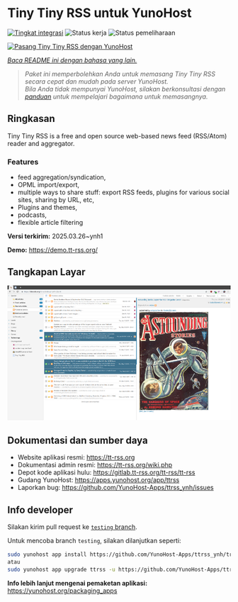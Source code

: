<!--
N.B.: README ini dibuat secara otomatis oleh <https://github.com/YunoHost/apps/tree/master/tools/readme_generator>
Ini TIDAK boleh diedit dengan tangan.
-->

# Tiny Tiny RSS untuk YunoHost

[![Tingkat integrasi](https://apps.yunohost.org/badge/integration/ttrss)](https://ci-apps.yunohost.org/ci/apps/ttrss/)
![Status kerja](https://apps.yunohost.org/badge/state/ttrss)
![Status pemeliharaan](https://apps.yunohost.org/badge/maintained/ttrss)

[![Pasang Tiny Tiny RSS dengan YunoHost](https://install-app.yunohost.org/install-with-yunohost.svg)](https://install-app.yunohost.org/?app=ttrss)

*[Baca README ini dengan bahasa yang lain.](./ALL_README.md)*

> *Paket ini memperbolehkan Anda untuk memasang Tiny Tiny RSS secara cepat dan mudah pada server YunoHost.*  
> *Bila Anda tidak mempunyai YunoHost, silakan berkonsultasi dengan [panduan](https://yunohost.org/install) untuk mempelajari bagaimana untuk memasangnya.*

## Ringkasan

Tiny Tiny RSS is a free and open source web-based news feed (RSS/Atom) reader and aggregator.

### Features

- feed aggregation/syndication,
- OPML import/export,
- multiple ways to share stuff: export RSS feeds, plugins for various social sites, sharing by URL, etc,
- Plugins and themes,
- podcasts,
- flexible article filtering


**Versi terkirim:** 2025.03.26~ynh1

**Demo:** <https://demo.tt-rss.org/>

## Tangkapan Layar

![Tangkapan Layar pada Tiny Tiny RSS](./doc/screenshots/screenshot.png)

## Dokumentasi dan sumber daya

- Website aplikasi resmi: <https://tt-rss.org>
- Dokumentasi admin resmi: <https://tt-rss.org/wiki.php>
- Depot kode aplikasi hulu: <https://gitlab.tt-rss.org/tt-rss/tt-rss>
- Gudang YunoHost: <https://apps.yunohost.org/app/ttrss>
- Laporkan bug: <https://github.com/YunoHost-Apps/ttrss_ynh/issues>

## Info developer

Silakan kirim pull request ke [`testing` branch](https://github.com/YunoHost-Apps/ttrss_ynh/tree/testing).

Untuk mencoba branch `testing`, silakan dilanjutkan seperti:

```bash
sudo yunohost app install https://github.com/YunoHost-Apps/ttrss_ynh/tree/testing --debug
atau
sudo yunohost app upgrade ttrss -u https://github.com/YunoHost-Apps/ttrss_ynh/tree/testing --debug
```

**Info lebih lanjut mengenai pemaketan aplikasi:** <https://yunohost.org/packaging_apps>
